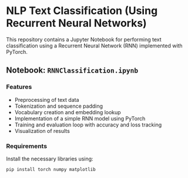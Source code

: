 # NLP Text Classification (Using Recurrent Neural Networks)


This repository contains a Jupyter Notebook for performing text classification using a Recurrent Neural Network (RNN) implemented with PyTorch.

## Notebook: `RNNClassification.ipynb`

### Features
- Preprocessing of text data
- Tokenization and sequence padding
- Vocabulary creation and embedding lookup
- Implementation of a simple RNN model using PyTorch
- Training and evaluation loop with accuracy and loss tracking
- Visualization of results

### Requirements

Install the necessary libraries using:

```bash
pip install torch numpy matplotlib

